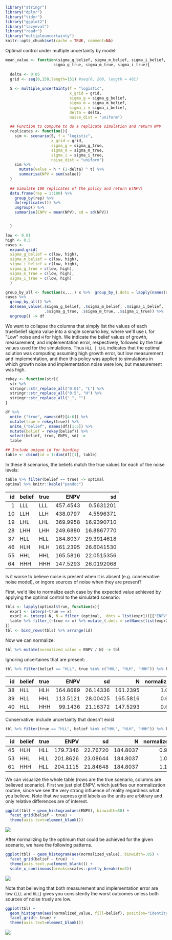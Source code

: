``` r
library("stringr")
library("dplyr")
library("tidyr")
library("ggplot2")
library("lazyeval")
library("readr")
library("multipleuncertainty")
knitr::opts_chunk$set(cache = TRUE, comment=NA)
```

Optimal control under multiple uncertainty by model:

``` r
mean_value <- function(sigma_g_belief, sigma_m_belief, sigma_i_belief,
                     sigma_g_true, sigma_m_true, sigma_i_true){
  
  delta <- 0.05
  grid <- seq(0,150,length=151) #seq(0, 200, length = 401)
  
  S <- multiple_uncertainty(f = "logistic", 
                            x_grid = grid, 
                            sigma_g = sigma_g_belief, 
                            sigma_m = sigma_m_belief, 
                            sigma_i = sigma_i_belief,
                            delta = delta,
                            noise_dist = "uniform")

  ## Function to compute to do a replicate simulation and return NPV
  replicates <- function(){
    sim <- scenario(S, f = "logistic", 
                    x_grid = grid, 
                    sigma_g = sigma_g_true, 
                    sigma_m = sigma_m_true, 
                    sigma_i = sigma_i_true, 
                    noise_dist = "uniform")
    sim %>% 
      mutate(value = h * (1-delta) ^ t) %>% 
      summarise(NPV = sum(value))
  }
  
  ## Simulate 100 replicates of the policy and return E(NPV)
  data.frame(rep = 1:100) %>% 
    group_by(rep) %>% 
    do(replicates()) %>% 
    ungroup() %>%
    summarise(ENPV = mean(NPV), sd = sd(NPV))


  }
```

``` r
low <- 0.01
high <- 0.5
cases <-
  expand.grid(
  sigma_g_belief = c(low, high),
  sigma_m_belief = c(low, high),
  sigma_i_belief = c(low, high),
  sigma_g_true = c(low, high),
  sigma_m_true = c(low, high),
  sigma_i_true = c(low, high)
  )

group_by_all <- function(x,...) x %>%  group_by_(.dots = lapply(names(x), as.name))  
cases %>%
  group_by_all() %>%
  do(mean_value(.$sigma_g_belief, .$sigma_m_belief, .$sigma_i_belief,
                 .$sigma_g_true, .$sigma_m_true, .$sigma_i_true)) %>% 
  ungroup() -> df
```

We want to collapse the columns that simply list the values of each true/belief sigma value into a single scenario key, where we'll use `L` for "Low" noise and `H` for high. We indicate the belief values of growth, measurement, and implementation error, respectively, followed by the true values used for the simulations. Thus `HLL | LHL` indicates that the optimal solution was computing assuming high growth error, but low measurement and implementation, and then this policy was applied to simulations in which growth noise and implementation noise were low, but measurement was high.

``` r
rekey <- function(str){
  str %>% 
  stringr::str_replace_all("0.01", "L") %>%
  stringr::str_replace_all("0.5", "H") %>%
  stringr::str_replace_all("_", "")
}

df %>% 
  unite_("true", names(df)[4:6]) %>% 
  mutate(true = rekey(true)) %>% 
  unite_("belief", names(df)[1:3]) %>% 
  mutate(belief = rekey(belief)) %>% 
  select(belief, true, ENPV, sd) -> 
  table

## Include unique id for binding
table <- cbind(id = 1:dim(df)[1], table)
```

In these 8 scenarios, the beliefs match the true values for each of the noise levels:

``` r
table %>% filter(belief == true) -> optimal
optimal %>% knitr::kable("pandoc")
```

|   id| belief | true |      ENPV|          sd|
|----:|:-------|:-----|---------:|-----------:|
|    1| LLL    | LLL  |  457.4543|   0.5631201|
|   10| LLH    | LLH  |  438.0797|   4.5596371|
|   19| LHL    | LHL  |  369.9958|  16.9390710|
|   28| LHH    | LHH  |  249.6880|  16.8867770|
|   37| HLL    | HLL  |  184.8037|  29.3914618|
|   46| HLH    | HLH  |  161.2395|  26.6041530|
|   55| HHL    | HHL  |  165.5816|  22.0515356|
|   64| HHH    | HHH  |  147.5293|  26.0192068|

Is it worse to believe noise is present when it is absent (e.g. conservative noise model), or ingore sources of noise when they are present?

First, we'd like to normalize each case by the expected value achieved by applying the optimal control to the simulated scenario:

``` r
tbls <- lapply(optimal$true, function(x){
  expr1 <- interp(~true == x)
  expr2 <- interp(~N, N = filter_(optimal, .dots = list(expr1))[["ENPV"]])
  table %>% filter_(~true == x) %>% mutate_(.dots = setNames(list(expr2), "N"))
})
tbl <- bind_rows(tbls) %>% arrange(id)
```

Now we can normalize:

``` r
tbl %>% mutate(normalized_value = ENPV / N) -> tbl
```

Ignoring uncertaines that are present:

``` r
tbl %>% filter(belief == "HLL", true %in% c("HHL", "HLH", "HHH")) %>% knitr::kable("pandoc")
```

|   id| belief | true |      ENPV|        sd|         N|  normalized\_value|
|----:|:-------|:-----|---------:|---------:|---------:|------------------:|
|   38| HLL    | HLH  |  164.8689|  26.14336|  161.2395|          1.0225098|
|   39| HLL    | HHL  |  113.5121|  28.00425|  165.5816|          0.6855355|
|   40| HLL    | HHH  |   99.1436|  21.16372|  147.5293|          0.6720266|

Conservative: include uncertainty that doesn't exist

``` r
tbl %>% filter(true == "HLL", belief %in% c("HHL", "HLH", "HHH")) %>% knitr::kable("pandoc")
```

|   id| belief | true |      ENPV|        sd|         N|  normalized\_value|
|----:|:-------|:-----|---------:|---------:|---------:|------------------:|
|   45| HLH    | HLL  |  179.7346|  22.76720|  184.8037|          0.9725705|
|   53| HHL    | HLL  |  201.8626|  23.08644|  184.8037|          1.0923080|
|   61| HHH    | HLL  |  204.1115|  21.84648|  184.8037|          1.1044770|

We can visualize the whole table (rows are the true scenario, columns are believed scenario). First we just plot ENPV, which justifies our normalization routine, since we see the very strong influence of reality regardless what you believe. Note that we supress grid labels as the units are arbitrary and only relative differences are of interest.

``` r
ggplot(tbl) + geom_histogram(aes(ENPV), binwidth=50) + 
  facet_grid(belief ~ true) + 
  theme(axis.text=element_blank())
```

![](table_sethi_settings_files/figure-markdown_github/unnamed-chunk-10-1.png)

After normalizing by the optimum that could be achieved for the given scenario, we have the following patterns.

``` r
ggplot(tbl) + geom_histogram(aes(normalized_value), binwidth=.05) + 
  facet_grid(belief ~ true)  + 
  theme(axis.text.y=element_blank()) + 
  scale_x_continuous(breaks=scales::pretty_breaks(n=3))
```

![](table_sethi_settings_files/figure-markdown_github/unnamed-chunk-11-1.png)

Note that believing that both measurement and implementation error are low (`LLL` and `HLL`) gives you consistently the worst outcomes unless both sources of noise truely are low.

``` r
ggplot(tbl) + 
  geom_histogram(aes(normalized_value, fill=belief), position="identity", binwidth=.05) + 
  facet_grid(~ true) + 
  theme(axis.text=element_blank())
```

![](table_sethi_settings_files/figure-markdown_github/unnamed-chunk-12-1.png)
